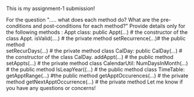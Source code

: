 This is my assignment-1 submission!



For the question "..... what does each method do? What are the pre-conditions and post-conditions for each method?"
Provide details only for  the following methods : 
Appt class: public Appt(...) # the constructor of the class Appt. isValid(....)  # the private method setRecurrence(...)# the public method  
setRecurDays(...) # the   private method  class CalDay: public CalDay(...)  # the constructor of the class CalDay. addAppt(...) # 
the public method setAppts(...) # the private method class CalendarUtil: NumDaysInMonth(...) # the public method IsLeapYear((...) # the public method class TimeTable: getApptRange(...)
 #the public method getApptOccurences(...) # the private method getNextApptOccurrence(...) # the private method Let me know if you have any questions or concerns!
